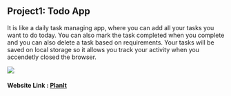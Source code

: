 ## Project1: Todo App
It is like a daily task managing app, where you can add all your tasks you want to do today.
You can also mark the task completed when you complete and you can also delete a task based on requirements.
Your tasks will be saved on local storage so it allows you track your activity when you accendetly closed the browser.

![](![image](https://github.com/user-attachments/assets/2de46a19-bec4-48fc-8d5a-8ffdd3ea9494))

#### Website Link : [PlanIt](https://planit-activity.netlify.app/)
